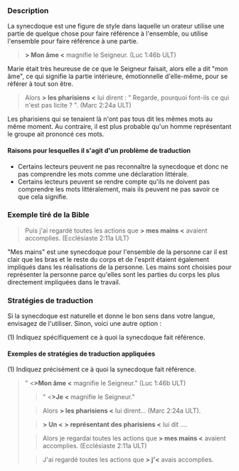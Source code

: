 ### Description

La synecdoque est une figure de style dans laquelle un orateur utilise une partie de quelque chose pour faire référence à l'ensemble, ou utilise l'ensemble pour faire référence à une partie.

> **> Mon âme <** magnifie le Seigneur. (Luc 1:46b ULT)

Marie était très heureuse de ce que le Seigneur faisait, alors elle a dit "mon âme", ce qui signifie la partie intérieure, émotionnelle d'elle-même, pour se référer à tout son être.

> Alors **> les pharisiens <** lui dirent : " Regarde, pourquoi font-ils ce qui n'est pas licite ? ". (Marc 2:24a ULT)

Les pharisiens qui se tenaient là n'ont pas tous dit les mêmes mots au même moment. Au contraire, il est plus probable qu'un homme représentant le groupe ait prononcé ces mots.

#### Raisons pour lesquelles il s'agit d'un problème de traduction

* Certains lecteurs peuvent ne pas reconnaître la synecdoque et donc ne pas comprendre les mots comme une déclaration littérale.
* Certains lecteurs peuvent se rendre compte qu'ils ne doivent pas comprendre les mots littéralement, mais ils peuvent ne pas savoir ce que cela signifie.

### Exemple tiré de la Bible

> Puis j'ai regardé toutes les actions que **> mes mains <** avaient accomplies. (Ecclésiaste 2:11a ULT)

"Mes mains" est une synecdoque pour l'ensemble de la personne car il est clair que les bras et le reste du corps et de l'esprit étaient également impliqués dans les réalisations de la personne. Les mains sont choisies pour représenter la personne parce qu'elles sont les parties du corps les plus directement impliquées dans le travail.

### Stratégies de traduction

Si la synecdoque est naturelle et donne le bon sens dans votre langue, envisagez de l'utiliser. Sinon, voici une autre option :

(1) Indiquez spécifiquement ce à quoi la synecdoque fait référence.

#### Exemples de stratégies de traduction appliquées

(1) Indiquez précisément ce à quoi la synecdoque fait référence.

> " <**>Mon âme <** magnifie le Seigneur." (Luc 1:46b ULT)
>
> > " <**>Je <** magnifie le Seigneur."
>
> > Alors **> les pharisiens <** lui dirent... (Marc 2:24a ULT).
>
> > **> Un <** **> représentant des pharisiens <** lui dit ....
>
> > Alors je regardai toutes les actions que **> mes mains <** avaient accomplies. (Ecclésiaste 2:11a ULT)
>
> > J'ai regardé toutes les actions que **> j'<** avais accomplies.
